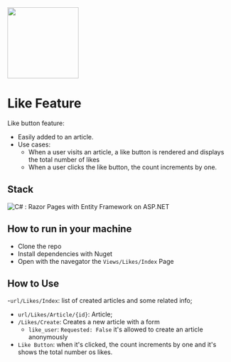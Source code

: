  <img height="160em" src="https://conteudo.precocerto.co/wp-content/uploads/2015/05/roquecontente.png">

#  Like Feature

   Like button feature: 
  - Easily added to an article.
  - Use cases:
    - When a user visits an article, a like button is rendered and displays the total number of likes
    - When a user clicks the like button, the count increments by one.

## Stack
 ![C#](https://img.shields.io/badge/-Csharp-333333?style=flat&logo=C%2B%2B&logoColor=00599C)
  : Razor Pages with Entity Framework on ASP.NET


## How to run in your machine
- Clone the repo
- Install dependencies with Nuget
- Open with the navegator the `Views/Likes/Index` Page

## How to Use
-`url/Likes/Index`: list of created articles and some related info;
- `url/Likes/Article/{id}`: Article; 
- `/Likes/Create`: Creates a new article with a form
    - `like_user`: `Requested: False` it's allowed to create an article anonymously
- `Like Button`: when it's clicked, the count increments by one and it's shows the total number os likes.
